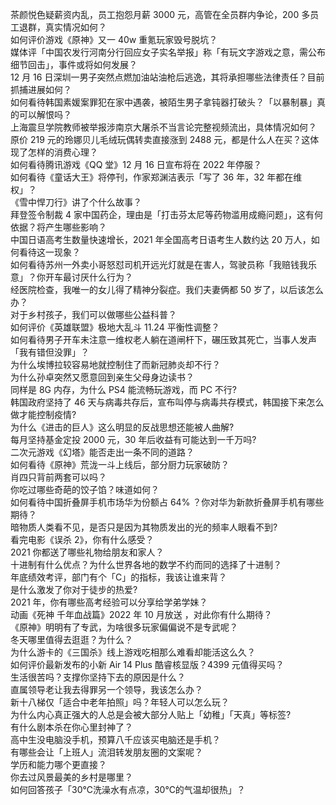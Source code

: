 茶颜悦色疑薪资内乱，员工抱怨月薪 3000 元，高管在全员群内争论，200 多员工退群，真实情况如何？  
如何评价游戏《原神》又一 40w 重氪玩家毁号脱坑？  
媒体评「中国农发行河南分行回应女子实名举报」称「有玩文字游戏之意，需公布细节回击」，事件或将如何发展？  
12 月 16 日深圳一男子突然点燃加油站油枪后逃逸，其将承担哪些法律责任？目前抓捕进展如何？  
如何看待韩国素媛案罪犯在家中遇袭，被陌生男子拿钝器打破头？「以暴制暴」真的可以解恨吗？  
上海震旦学院教师被举报涉南京大屠杀不当言论完整视频流出，具体情况如何？  
原价 219 元的玲娜贝儿毛绒玩偶转卖直接涨到 2488 元，都是什么人在买？这体现了怎样的消费心理？  
如何看待腾讯游戏《QQ 堂》12 月 16 日宣布将在 2022 年停服？  
如何看待《童话大王》将停刊，作家郑渊洁表示「写了 36 年，32 年都在维权」？  
《雪中悍刀行》讲了个什么故事？  
拜登签令制裁 4 家中国药企，理由是「打击芬太尼等药物滥用成瘾问题」，这有何依据？将产生哪些影响？  
中国日语高考生数量快速增长，2021 年全国高考日语考生人数约达 20 万人，如何看待这一现象？  
如何看待苏州一外卖小哥怒怼司机开远光灯就是在害人，驾驶员称「我赔钱我乐意」？你开车最讨厌什么行为？  
经医院检查，我唯一的女儿得了精神分裂症。我们夫妻俩都 50 岁了，以后该怎么办？  
对于乡村孩子，我们可以做哪些公益科普？  
如何评价《英雄联盟》极地大乱斗 11.24 平衡性调整？  
如何看待男子开车未注意一维权老人躺在道闸杆下，碾压致其死亡，当事人发声「我有错但没罪」？  
为什么埃博拉较容易地就控制住了而新冠肺炎却不行？  
为什么孙卓突然又愿意回到亲生父母身边读书？  
同样是 8G 内存，为什么 PS4 能流畅玩游戏，而 PC 不行?  
韩国政府坚持了 46 天与病毒共存后，宣布叫停与病毒共存模式，韩国接下来怎么做才能控制疫情?  
为什么《进击的巨人》这么明显的反战思想还能被人曲解?  
每月坚持基金定投 2000 元，30 年后收益有可能达到一千万吗?  
二次元游戏《幻塔》能否走出一条不同的道路？  
如何看待《原神》荒泷一斗上线后，部分厨力玩家破防？  
肖四只背前两套可以吗？  
你吃过哪些奇葩的饺子馅？味道如何？  
如何看待中国折叠屏手机市场华为份额占 64% ？你对华为新款折叠屏手机有哪些期待？  
暗物质人类看不见，是否只是因为其物质发出的光的频率人眼看不到?  
看完电影《误杀 2》，你有什么感受？  
2021 你都送了哪些礼物给朋友和家人？  
十进制有什么优点？为什么世界各地的数学不约而同的选择了十进制？  
年底绩效考评，部门有个「C」的指标，我该让谁来背？  
是什么激发了你对于徒步的热爱?  
2021 年，你有哪些高考经验可以分享给学弟学妹？  
动画《死神 千年血战篇》2022 年 10 月放送 ​​​，对此你有什么期待？  
《原神》明明有了专武，为啥很多玩家偏偏说不是专武呢？  
冬天哪里值得去逛逛？为什么？  
为什么游卡的《三国杀》线上游戏吃相那么难看却能活这么久？  
如何评价最新发布的小新 Air 14 Plus 酷睿核显版？4399 元值得买吗？  
生活很苦吗？支撑你坚持下去的原因是什么？  
直属领导老让我去得罪另一个领导，我该怎么办？  
新十八梯仅「适合中老年拍照」吗？年轻人可以怎么玩？  
为什么内心真正强大的人总是会被大部分人贴上「幼稚」「天真」等标签?  
有什么剧本杀在你心里封神了？  
高中生没电脑没手机，预算八千应该买电脑还是手机？  
有哪些会让「上班人」流泪转发朋友圈的文案呢？  
学历和能力哪个更直接？  
你去过风景最美的乡村是哪里？  
如何回答孩子「30℃洗澡水有点凉，30℃的气温却很热」？  
